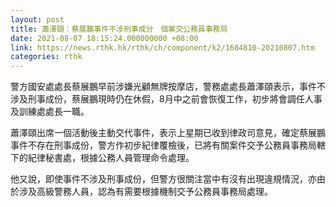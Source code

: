 ```yaml
---
layout: post
title: 蕭澤頤：蔡展鵬事件不涉刑事成分　個案交公務員事務局
date: 2021-08-07 18:15:24.000000000 +08:00
link: https://news.rthk.hk/rthk/ch/component/k2/1604810-20210807.htm
categories: rthk
---
```


警方國安處處長蔡展鵬早前涉嫌光顧無牌按摩店，警務處處長蕭澤頤表示，事件不涉及刑事成份，蔡展鵬現時仍在休假，8月中之前會恢復工作，初步將會調任人事及訓練處處長一職。

蕭澤頤出席一個活動後主動交代事件，表示上星期已收到律政司意見，確定蔡展鵬事件不存在刑事成份，警方作初步紀律覆檢後，已將有關案件交予公務員事務局轄下的紀律秘書處，根據公務人員管理命令處理。

他又說，即使事件不涉及刑事成份，但警方很關注當中有沒有出現違規情況，亦由於涉及高級警務人員，認為有需要根據機制交予公務員事務局處理。

